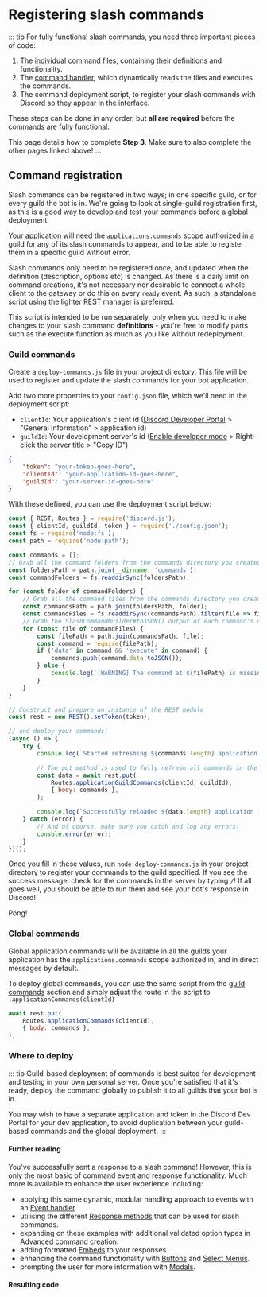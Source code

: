 # Registering slash commands

::: tip
For fully functional slash commands, you need three important pieces of code:

1. The [individual command files](slash-commands), containing their definitions and functionality.
2. The [command handler](command-handling), which dynamically reads the files and executes the commands.
3. The command deployment script, to register your slash commands with Discord so they appear in the interface.

These steps can be done in any order, but **all are required** before the commands are fully functional.

This page details how to complete **Step 3**. Make sure to also complete the other pages linked above!
:::

## Command registration

Slash commands can be registered in two ways; in one specific guild, or for every guild the bot is in. We're going to look at single-guild registration first, as this is a good way to develop and test your commands before a global deployment.

Your application will need the `applications.commands` scope authorized in a guild for any of its slash commands to appear, and to be able to register them in a specific guild without error.

Slash commands only need to be registered once, and updated when the definition (description, options etc) is changed. As there is a daily limit on command creations, it's not necessary nor desirable to connect a whole client to the gateway or do this on every `ready` event. As such, a standalone script using the lighter REST manager is preferred. 

This script is intended to be run separately, only when you need to make changes to your slash command **definitions** - you're free to modify parts such as the execute function as much as you like without redeployment. 

### Guild commands

Create a `deploy-commands.js` file in your project directory. This file will be used to register and update the slash commands for your bot application.

Add two more properties to your `config.json` file, which we'll need in the deployment script:

- `clientId`: Your application's client id ([Discord Developer Portal](1271376262396379196) > "General Information" > application id)
- `guildId`: Your development server's id ([Enable developer mode](https://support.discord.com/hc/en-us/articles/206346498) > Right-click the server title > "Copy ID")

```json
{
	"token": "your-token-goes-here",
	"clientId": "your-application-id-goes-here",
	"guildId": "your-server-id-goes-here"
}
```

With these defined, you can use the deployment script below:

<!-- eslint-skip -->

```js
const { REST, Routes } = require('discord.js');
const { clientId, guildId, token } = require('./config.json');
const fs = require('node:fs');
const path = require('node:path');

const commands = [];
// Grab all the command folders from the commands directory you created earlier
const foldersPath = path.join(__dirname, 'commands');
const commandFolders = fs.readdirSync(foldersPath);

for (const folder of commandFolders) {
	// Grab all the command files from the commands directory you created earlier
	const commandsPath = path.join(foldersPath, folder);
	const commandFiles = fs.readdirSync(commandsPath).filter(file => file.endsWith('.js'));
	// Grab the SlashCommandBuilder#toJSON() output of each command's data for deployment
	for (const file of commandFiles) {
		const filePath = path.join(commandsPath, file);
		const command = require(filePath);
		if ('data' in command && 'execute' in command) {
			commands.push(command.data.toJSON());
		} else {
			console.log(`[WARNING] The command at ${filePath} is missing a required "data" or "execute" property.`);
		}
	}
}

// Construct and prepare an instance of the REST module
const rest = new REST().setToken(token);

// and deploy your commands!
(async () => {
	try {
		console.log(`Started refreshing ${commands.length} application (/) commands.`);

		// The put method is used to fully refresh all commands in the guild with the current set
		const data = await rest.put(
			Routes.applicationGuildCommands(clientId, guildId),
			{ body: commands },
		);

		console.log(`Successfully reloaded ${data.length} application (/) commands.`);
	} catch (error) {
		// And of course, make sure you catch and log any errors!
		console.error(error);
	}
})();
```

Once you fill in these values, run `node deploy-commands.js` in your project directory to register your commands to the guild specified. If you see the success message, check for the commands in the server by typing `/`! If all goes well, you should be able to run them and see your bot's response in Discord!

<DiscordMessages>
	<DiscordMessage profile="bot">
		<template #interactions>
			<DiscordInteraction profile="user" :command="true">ping</DiscordInteraction>
		</template>
		Pong!
	</DiscordMessage>
</DiscordMessages>

### Global commands

Global application commands will be available in all the guilds your application has the `applications.commands` scope authorized in, and in direct messages by default.

To deploy global commands, you can use the same script from the [guild commands](#guild-commands) section and simply adjust the route in the script to `.applicationCommands(clientId)`

<!-- eslint-skip -->

```js {2}
await rest.put(
	Routes.applicationCommands(clientId),
	{ body: commands },
);
```

### Where to deploy

::: tip
Guild-based deployment of commands is best suited for development and testing in your own personal server. Once you're satisfied that it's ready, deploy the command globally to publish it to all guilds that your bot is in.

You may wish to have a separate application and token in the Discord Dev Portal for your dev application, to avoid duplication between your guild-based commands and the global deployment.
:::

#### Further reading

You've successfully sent a response to a slash command! However, this is only the most basic of command event and response functionality. Much more is available to enhance the user experience including:

* applying this same dynamic, modular handling approach to events with an [Event handler](/creating-your-bot/event-handling.md).
* utilising the different [Response methods](/slash-commands/response-methods.md) that can be used for slash commands.
* expanding on these examples with additional validated option types in [Advanced command creation](/slash-commands/advanced-creation.md).
* adding formatted [Embeds](/popular-topics/embeds.md) to your responses.
* enhancing the command functionality with [Buttons](/message-components/buttons) and [Select Menus](/message-components/select-menus).
* prompting the user for more information with [Modals](/interactions/modals.md).

#### Resulting code

<ResultingCode path="creating-your-bot/command-deployment" />

